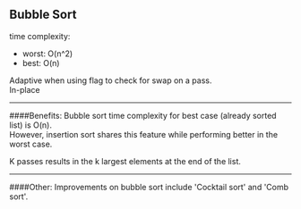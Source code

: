 
__Bubble Sort__
---
time complexity:  
- worst: O(n^2)  
- best: O(n)

Adaptive when using flag to check for swap on a pass.  
In-place  

---
####Benefits:
Bubble sort time complexity for best case (already sorted list) is O(n).  
However, insertion sort shares this feature while performing better in the worst case.

K passes results in the k largest elements at the end of the list.

---
####Other:
Improvements on bubble sort include 'Cocktail sort' and 'Comb sort'.
